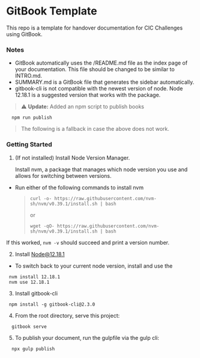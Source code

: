 # GitBook Template

This repo is a template for handover documentation for CIC Challenges using GitBook.

### Notes

- GitBook automatically uses the /README.md file as the index page of your documentation. This file should be changed to be similar to INTRO.md.
- SUMMARY.md is a GitBook file that generates the sidebar automatically.
- gitbook-cli is not compatible with the newest version of node. Node 12.18.1 is a suggested version that works with the package.

> :warning: **Update:** Added an npm script to publish books

```console
  npm run publish
```

> The following is a fallback in case the above does not work.

### Getting Started

1. (If not installed) Install Node Version Manager.

   Install nvm, a package that manages which node version you use and allows for switching between versions.

- Run either of the following commands to install nvm
  > ```console
  > curl -o- https://raw.githubusercontent.com/nvm-sh/nvm/v0.39.1/install.sh | bash
  > ```
  >
  > or
  >
  > ```console
  > wget -qO- https://raw.githubusercontent.com/nvm-sh/nvm/v0.39.1/install.sh | bash
  > ```

If this worked, `nvm -v` should succeed and print a version number.

2. Install Node@12.18.1

- To switch back to your current node version, install and use the

```console
 nvm install 12.18.1
 nvm use 12.18.1
```

3. Install gitbook-cli

```console
 npm install -g gitbook-cli@2.3.0
```

4.  From the root directory, serve this project:

```console
  gitbook serve
```

5. To publish your document, run the gulpfile via the gulp cli:

```console
  npx gulp publish
```
